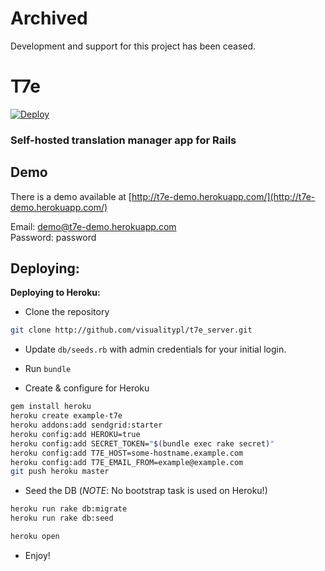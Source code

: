 # Archived

Development and support for this project has been ceased.

# T7e

[![Deploy](https://www.herokucdn.com/deploy/button.png)](https://heroku.com/deploy)

### Self-hosted translation manager app for Rails

Demo
----

There is a demo available at [http://t7e-demo.herokuapp.com/](http://t7e-demo.herokuapp.com/)

Email: demo@t7e-demo.herokuapp.com<br/>
Password: password


Deploying:
----------

**Deploying to Heroku:**

  * Clone the repository

```bash
git clone http://github.com/visualitypl/t7e_server.git
```
  * Update `db/seeds.rb` with admin credentials for your initial login.

  * Run `bundle`

  * Create & configure for Heroku

```bash
gem install heroku
heroku create example-t7e
heroku addons:add sendgrid:starter
heroku config:add HEROKU=true
heroku config:add SECRET_TOKEN="$(bundle exec rake secret)"
heroku config:add T7E_HOST=some-hostname.example.com
heroku config:add T7E_EMAIL_FROM=example@example.com
git push heroku master
```

  * Seed the DB (_NOTE_: No bootstrap task is used on Heroku!)

```bash
heroku run rake db:migrate
heroku run rake db:seed
```

```bash
heroku open
```



  * Enjoy!

